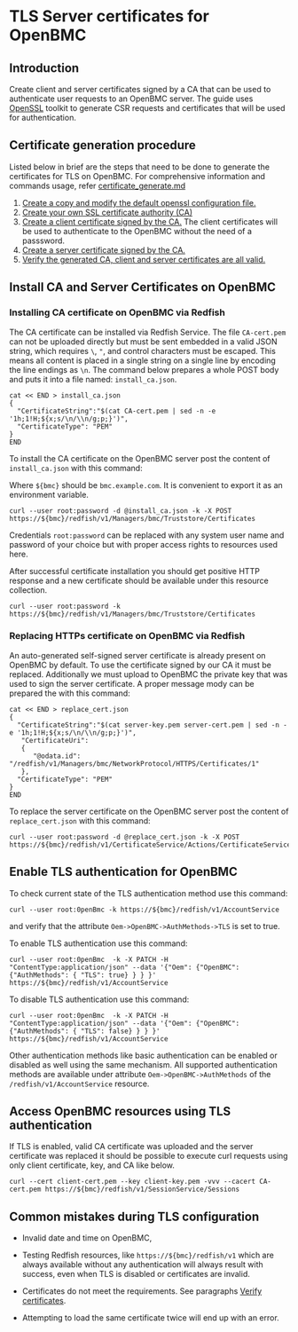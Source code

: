 # TLS Server certificates for OpenBMC

## Introduction
Create client and server certificates signed by a CA that can be used to authenticate user requests to an OpenBMC server. 
The guide uses [OpenSSL](https://www.openssl.org/) toolkit to generate CSR requests and certificates that will be used for authentication.

## Certificate generation procedure
Listed below in brief are the steps that need to be done to generate the certificates for TLS on OpenBMC.
For comprehensive information and commands usage, refer [certificate_generate.md](#TLS-server-certificates-for-OpenBMC/certificate_generate.md)
1) [Create a copy and modify the default openssl configuration file.](https://github.com/venka66/TLS-server-certificates-for-OpenBMC/blob/main/certificate_generate.md#prepare-configuration-files)
2) [Create your own SSL certificate authority (CA)](https://github.com/venka66/TLS-server-certificates-for-OpenBMC/blob/main/certificate_generate.md#create-a-new-ca-certificate)
3) [Create a client certificate signed by the CA.](https://github.com/venka66/TLS-server-certificates-for-OpenBMC/blob/main/certificate_generate.md#create-client-certificate-signed-by-given-ca-certificate) The client certificates will be used to authenticate to the OpenBMC without the need of a passsword.
4) [Create a server certificate signed by the CA.](https://github.com/venka66/TLS-server-certificates-for-OpenBMC/blob/main/certificate_generate.md#create-server-certificate-signed-by-given-ca-certificate)
5) [Verify the generated CA, client and server certificates are all valid.](https://github.com/venka66/TLS-server-certificates-for-OpenBMC/blob/main/certificate_generate.md#verify-certificates)

## Install CA and Server Certificates on OpenBMC
### Installing CA certificate on OpenBMC via Redfish

The CA certificate can be installed via Redfish Service. The file `CA-cert.pem`
can not be uploaded directly but must be sent embedded in a valid JSON
string, which requires `\`, `"`, and control characters must be escaped.
This means all content is placed in a single string on a single line by
encoding the line endings as `\n`. The command below prepares a whole POST
body and puts it into a file named: `install_ca.json`.

```
cat << END > install_ca.json
{
  "CertificateString":"$(cat CA-cert.pem | sed -n -e '1h;1!H;${x;s/\n/\\n/g;p;}')",
  "CertificateType": "PEM"
}
END
```

To install the CA certificate on the OpenBMC server post the content of
`install_ca.json` with this command:

Where `${bmc}` should be `bmc.example.com`. It is convenient to export it
as an environment variable.

```
curl --user root:password -d @install_ca.json -k -X POST https://${bmc}/redfish/v1/Managers/bmc/Truststore/Certificates

```

Credentials `root:password` can be replaced with any system user name and
password of your choice but with proper access rights to resources used here.


After successful certificate installation you should get positive HTTP
response and a new certificate should be available under this resource
collection.
```
curl --user root:password -k https://${bmc}/redfish/v1/Managers/bmc/Truststore/Certificates

```
### Replacing HTTPs certificate on OpenBMC via Redfish
An auto-generated self-signed server certificate is already present on
OpenBMC by default. To use the certificate signed by our CA it must be
replaced. Additionally we must upload to OpenBMC the private key that was
used to sign the server certificate. A proper message mody can be prepared
the with this command:

```
cat << END > replace_cert.json
{
  "CertificateString":"$(cat server-key.pem server-cert.pem | sed -n -e '1h;1!H;${x;s/\n/\\n/g;p;}')",
   "CertificateUri":
   {
      "@odata.id": "/redfish/v1/Managers/bmc/NetworkProtocol/HTTPS/Certificates/1"
   },
  "CertificateType": "PEM"
}
END
```

To replace the server certificate on the OpenBMC server post the content of
`replace_cert.json` with this command:

```
curl --user root:password -d @replace_cert.json -k -X POST https://${bmc}/redfish/v1/CertificateService/Actions/CertificateService.ReplaceCertificate/

```

## Enable TLS authentication for OpenBMC
To check current state of the TLS authentication method use this command:

```
curl --user root:0penBmc -k https://${bmc}/redfish/v1/AccountService
```
and verify that the attribute `Oem->OpenBMC->AuthMethods->TLS` is set to true.

To enable TLS authentication use this command:

```
curl --user root:0penBmc  -k -X PATCH -H "ContentType:application/json" --data '{"Oem": {"OpenBMC": {"AuthMethods": { "TLS": true} } } }' https://${bmc}/redfish/v1/AccountService
```

To disable TLS authentication use this command:

```
curl --user root:0penBmc  -k -X PATCH -H "ContentType:application/json" --data '{"Oem": {"OpenBMC": {"AuthMethods": { "TLS": false} } } }' https://${bmc}/redfish/v1/AccountService
```

Other authentication methods like basic authentication can be enabled or
disabled as well using the same mechanism. All supported authentication
methods are available under attribute `Oem->OpenBMC->AuthMethods` of the
`/redfish/v1/AccountService` resource.

## Access OpenBMC resources using TLS authentication
If TLS is enabled, valid CA certificate was uploaded and the server
certificate was replaced it should be possible to execute curl requests
using only client certificate, key, and CA like below.

```
curl --cert client-cert.pem --key client-key.pem -vvv --cacert CA-cert.pem https://${bmc}/redfish/v1/SessionService/Sessions
```
## Common mistakes during TLS configuration

* Invalid date and time on OpenBMC,

* Testing Redfish resources, like `https://${bmc}/redfish/v1` which are
always available without any authentication will always result with success,
even when TLS is disabled or certificates are invalid.

* Certificates do not meet the requirements. See paragraphs
[Verify certificates](https://github.com/venka66/TLS-server-certificates-for-OpenBMC/blob/main/certificate_generate.md#verify-certificates).

* Attempting to load the same certificate twice will end up with an error.
